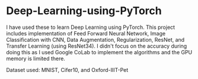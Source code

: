 # Deep-Learning-using-PyTorch
I have used these to learn Deep Learning using PyTorch. 
This project includes implementation of Feed Forward Neural Network, 
Image Classification with CNN, Data Augmentation, Regularization, ResNet, and Transfer Learning (using ResNet34). 
I didn't focus on the accuracy during doing this as I used Google CoLab to implement the algorithms 
and the GPU memory is limited there. 

Dataset used: MNIST, Cifer10, and Oxford-IIIT-Pet

